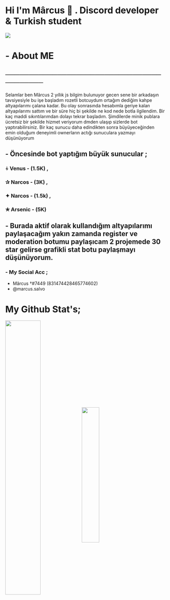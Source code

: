 

# Hi I'm Mârcus 👋 . Discord developer & Turkish student 

#### ![](https://komarev.com/ghpvc/?username=your-github-Reyesex&color=511616)

# - About ME
## ─────────────────────────────────────────
Selamlar ben Mârcus 2 yıllık js bilgim bulunuyor gecen sene bir arkadaşın tavsiyesiyle bu işe başladım rozetli botcuydum ortağım dediğim kahpe altyapılarımı çalana kadar. Bu olay sonrasında hesabımla geriye kalan altyapılarımı sattım ve bir süre hiç bi şekilde ne kod nede botla ilgilendim. Bir kaç maddi sıkıntılarımdan dolayı tekrar başladım. Şimdilerde minik publara ücretsiz bir şekilde hizmet veriyorum dmden ulaşıp sizlerde bot yaptırabilirsiniz. Bir kaç sunucu daha edindikten sonra büyüyeceğinden emin olduğum deneyimli ownerların actığı sunuculara yazmayı düşünüyorum

## - Öncesinde bot yaptığım büyük sunucular ;

### ⍭ Venus - (1.5K) ,
### ✰ Narcos - (3K) ,
### ✦ Narcos  - (1.5k) ,
### ✯ Arsenic - (5K)

## - Burada aktif olarak kullandığım altyapılarımı paylaşacağım yakın zamanda register ve moderation botumu paylaşıcam 2 projemede 30 star gelirse grafikli stat botu paylaşmayı düşünüyorum.

### - My Social Acc ;

- Mârcus †#7449 (831474428465774602)
- @marcus.salvo

# My Github Stat's;
<img width="47%" align="middle" src="https://github-readme-stats.vercel.app/api?username=Marcus1944&show_icons=true&hide_title=true&theme=merko">
<img width="33%" align="middle" src="https://github-readme-stats.vercel.app/api/top-langs/?username=Marcus1944&show_icons=true&hide_title=true&theme=merko">

